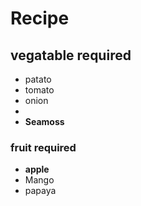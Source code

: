 # Recipe
## vegatable required
- patato
- tomato
- onion
-
- **Seamoss**
### fruit required
- **apple**
- Mango
- papaya
